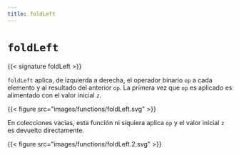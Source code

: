 ```yaml
---
title: foldLeft
---
```


# `foldLeft`

{{< signature foldLeft >}}

`foldLeft` aplica, de izquierda a derecha, el operador binario `op` a cada elemento y al resultado del anterior `op`.
La primera vez que `op` es aplicado es alimentado con el valor inicial `z`.

{{< figure src="images/functions/foldLeft.svg" >}}

En colecciones vacías, esta función ni siquiera aplica `op` y el valor inicial `z` es devuelto directamente.

{{< figure src="images/functions/foldLeft.2.svg" >}}

